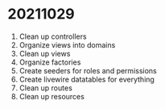 # 20211029
1. Clean up controllers
2. Organize views into domains
3. Clean up views
4. Organize factories
5. Create seeders for roles and permissions
6. Create livewire datatables for everything
7. Clean up routes
8. Clean up resources